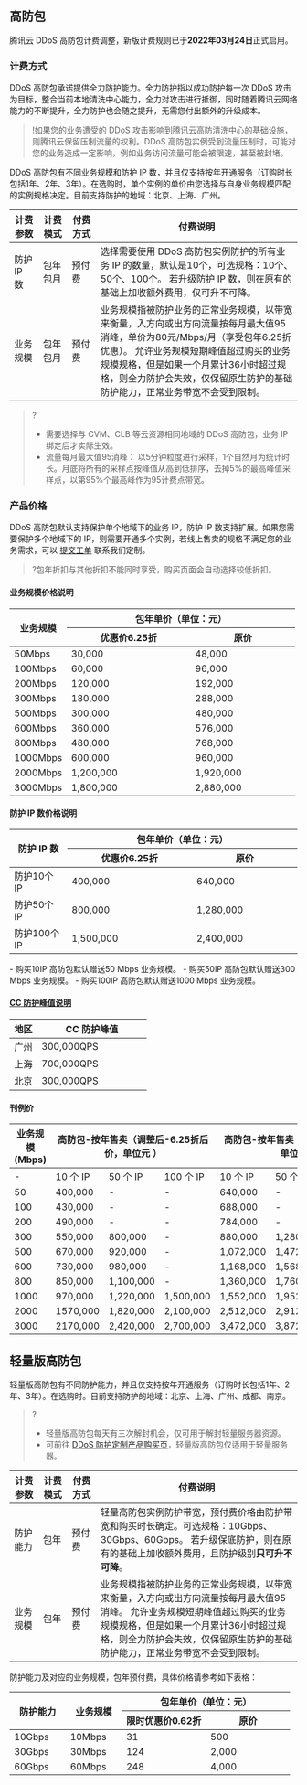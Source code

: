 
## 高防包
腾讯云 DDoS 高防包计费调整，新版计费规则已于**2022年03月24日**正式启用。


### 计费方式
DDoS 高防包承诺提供全力防护能力。全力防护指以成功防护每一次 DDoS 攻击为目标，整合当前本地清洗中心能力，全力对攻击进行抵御，同时随着腾讯云网络能力的不断提升，全力防护也会随之提升，无需您付出额外的升级成本。

>!如果您的业务遭受的 DDoS 攻击影响到腾讯云高防清洗中心的基础设施，则腾讯云保留压制流量的权利。DDoS 高防包实例受到流量压制时，可能对您的业务造成一定影响，例如业务访问流量可能会被限速，甚至被封堵。

DDoS 高防包有不同业务规模和防护 IP 数，并且仅支持按年开通服务（订购时长包括1年、2年、3年）。在选购时，单个实例的单价由您选择与自身业务规模匹配的实例规格决定。目前支持防护的地域：北京、上海、广州。
<table>
<thead>
<tr>
<th width="10%">计费参数</th>
<th width="10%">计费模式</th>
<th width="10%">付费方式</th>
<th width="70%">付费说明</th>
</tr>
</thead>
<tbody><tr>
<td>防护 IP 数</td>
<td>包年包月</td>
<td>预付费</td>
<td>选择需要使用 DDoS 高防包实例防护的所有业务 IP 的数量，默认是10个，可选规格：10个、50个、100个。   若升级防护 IP 数，则在原有的基础上加收额外费用，仅可升不可降。</td>
</tr>
<tr>
<td>业务规模</td>
<td>包年包月</td>
<td>预付费</td>
<td>业务规模指被防护业务的正常业务规模，以带宽来衡量，入方向或出方向流量按每月最大值95消峰，单价为80元/Mbps/月（享受包年6.25折优惠）。  允许业务规模短期峰值超过购买的业务规模规格，但是如果一个月累计36小时超过规格，则全力防护会失效，仅保留原生防护的基础防护能力，正常业务带宽不会受到限制。</td>
</tr>
</tbody></table>


>?
>- 需要选择与 CVM、CLB 等云资源相同地域的 DDoS 高防包，业务 IP 绑定后才实际生效。
>- 流量每月最大值95消峰： 以5分钟粒度进行采样，1个自然月为统计时长。月底将所有的采样点按峰值从高到低排序，去掉5%的最高峰值采样点，以第95%个最高峰作为95计费点带宽。

### 产品价格

DDoS 高防包默认支持保护单个地域下的业务 IP，防护 IP 数支持扩展。如果您需要保护多个地域下的 IP，则需要开通多个实例，若线上售卖的规格不满足您的业务需求，可以 [提交工单](https://console.cloud.tencent.com/workorder/category) 联系我们定制。
>?包年折扣与其他折扣不能同时享受，购买页面会自动选择较低折扣。
>
#### 业务规模价格说明
<table>
<thead>
<tr>
<th  width="20%" and rowspan=2 >业务规模</th>
<th  width="80%" and colspan=2 >包年单价（单位：元）</th>
</tr>
<tr>
<th>优惠价6.25折</th>
<th>原价</th>
</tr>
</thead>
<tbody>
<tr>
<td>50Mbps</td>
<td>30,000</td>
<td>48,000</td>
</tr>
<tr>
<td>100Mbps</td>
<td>60,000</td>
<td>96,000</td>
</tr>
<tr>
<td>200Mbps</td>
<td>120,000</td>
<td>192,000</td>
</tr>
<tr>
<td>300Mbps</td>
<td>180,000</td>
<td>288,000</td>
</tr>
<tr>
<td>500Mbps</td>
<td>300,000</td>
<td>480,000</td>
</tr>
<tr>
<td>600Mbps</td>
<td>360,000</td>
<td>576,000</td>
</tr>
<tr>
<td>800Mbps</td>
<td>480,000</td>
<td>768,000</td>
</tr>
<tr>
<td>1000Mbps</td>
<td>600,000</td>
<td>960,000</td>
</tr>
<tr>
<td>2000Mbps</td>
<td>1,200,000</td>
<td>1,920,000</td>
</tr>
<tr>
<td>3000Mbps</td>
<td>1,800,000</td>
<td>2,880,000</td>
</tr>
</tbody></table>

#### 防护 IP 数价格说明	
<table>
<thead>
<tr>
<th  width="20%" and rowspan=2 >防护 IP 数</th>
<th  width="80%" and  colspan=2 >包年单价（单位：元）</th>
</tr>
<tr>
<th>优惠价6.25折</th>
<th>原价</th>
</tr>
</thead>
<tbody>
<tr>
<td>防护10个 IP</td>
<td>400,000</td>
<td>640,000</td>
</tr>
<tr>
<td>防护50个 IP</td>
<td>800,000</td>
<td>1,280,000</td>
</tr>
<tr>
<td>防护100个 IP</td>
<td>1,500,000</td>
<td>2,400,000</td>
</tr>
</tbody></table>

<dx-alert infotype="explain" title="">
- 购买10IP 高防包默认赠送50 Mbps 业务规模。
- 购买50IP 高防包默认赠送300 Mbps 业务规模。
- 购买100IP 高防包默认赠送1000 Mbps 业务规模。
</dx-alert>

#### [CC 防护峰值说明](id:txfh)

<table>
<thead>
<tr>
<th width="20%">地区</th>
<th width="80%">CC 防护峰值</th>
</tr>
</thead>
<tbody><tr>
<td>广州</td>
<td>300,000QPS</td>
</tr>
<tr>
<td>上海</td>
<td>700,000QPS</td>
</tr>
<tr>
<td>北京</td>
<td>300,000QPS</td>
</tr>
</tbody></table>

#### 刊例价
<table>
<thead>
<tr>
<th width="20%">业务规模(Mbps)</th>
<th colspan="3">高防包-按年售卖（调整后-6.25折后价，单位元 ）</th>
<th colspan="3">高防包-按年售卖（调整后-刊例价，单位元）</th>
</tr>
</thead>
<tbody>
<tr>
<td>-</td>
<td>10 个 IP</td>
<td>50 个 IP</td>
<td>100 个 IP</td>
<td>10 个 IP</td>
<td>50 个 IP</td>
<td>100 个 IP</td>
</tr>
<tr>
<td>50</td>
<td>400,000</td>
<td>-</td>
<td>-</td>
<td>640,000</td>
<td>-</td>
<td>-</td>
</tr>
<tr>
<td>100</td>
<td>430,000</td>
<td>-</td>
<td>-</td>
<td>688,000</td>
<td>-</td>
</tr>
<tr>
<td>200</td>
<td>490,000</td>
<td>-</td>
<td>-</td>
<td>784,000</td>
<td>-</td>
<td>-</td>
</tr>
<tr>
<td>300</td>
<td>550,000</td>
<td>800,000</td>
<td>-</td>
<td>880,000</td>
<td>1,280,000</td>
<td>-</td>
</tr>
<tr>
<td>500</td>
<td>670,000</td>
<td>920,000</td>
<td>-</td>
<td>1,072,000</td>
<td>1,472,000</td>
<td>-</td>
</tr>
<tr>
<td>600</td>
<td>730,000</td>
<td>980,000</td>
<td>-</td>
<td>1,168,000</td>
<td>1,568,000</td>
<td>-</td>
</tr>
<tr>
<td>800</td>
<td>850,000</td>
<td>1,100,000</td>
<td>-</td>
<td>1,360,000</td>
<td>1,760,000</td>
<td>-</td>
</tr>
<tr>
<td>1000</td>
<td>970,000</td>
<td>1,220,000</td>
<td>1,500,000</td>
<td>1,552,000</td>
<td>1,952,000</td>
<td>2,400,000</td>
</tr>
<tr>
<td>2000</td>
<td>1570,000</td>
<td>1,820,000</td>
<td>2,100,000</td>
<td>2,512,000</td>
<td>2,912,000</td>
<td>3,360,000</td>
</tr>
<tr>
<td>3000</td>
<td>2170,000</td>
<td>2,420,000</td>
<td>2,700,000</td>
<td>3,472,000</td>
<td>3,872,000</td>
<td>4,320,000</td>
</tr>
</tbody></table>



## 轻量版高防包[](id:lighthouse)
轻量版高防包有不同防护能力，并且仅支持按年开通服务（订购时长包括1年、2年、3年）。在选购时。目前支持防护的地域：北京、上海、广州、成都、南京。
>?
>
>- 轻量版高防包每天有三次解封机会，仅可用于解封轻量服务器资源。
>- 可前往 [DDoS 防护定制产品购买页](https://buy.cloud.tencent.com/antiddos_sp#/)，轻量版高防包仅适用于轻量服务器。
>
<table>
<thead>
<tr>
<th width="10%">计费参数</th>
<th width="10%">计费模式</th>
<th width="10%">付费方式</th>
<th width="70%">付费说明</th>
</tr>
</thead>
<tbody><tr>
<td>防护能力</td>
<td>包年</td>
<td>预付费</td>
<td>轻量高防包实例防护带宽，预付费价格由防护带宽和购买时长确定。可选规格：10Gbps、30Gbps、60Gbps。  若升级保底防护，则在原有的基础上加收额外费用，且防护级别<strong>只可升不可降</strong>。</td>
</tr>
<tr>
<td>业务规模</td>
<td>包年</td>
<td>预付费</td>
<td>业务规模指被防护业务的正常业务规模，以带宽来衡量，入方向或出方向流量按每月最大值95消峰。 允许业务规模短期峰值超过购买的业务规模规格，但是如果一个月累计36小时超过规格，则全力防护会失效，仅保留原生防护的基础防护能力，正常业务带宽不会受到限制。</td>
</tr>
</tbody></table>

防护能力及对应的业务规模，包年预付费，具体价格请参考如下表格：

<table>
<thead>
<tr>
<th width="20%" and rowspan=2>防护能力</th>
<th width="20%" and  rowspan=2>业务规模</th>
<th colspan=2>包年单价（单位：元）</th>
</tr>
<tr>
<th width="30%">限时优惠价0.62折</th>
<th width="30%">原价</th>
</tr>
</thead>
<tbody>
<tr>
<td>10Gbps</td>
<td>10Mbps</td>
<td>31</td>
<td>500</td>
</tr>
<tr>
<td>30Gbps</td>
<td>30Mbps</td>
<td>124</td>
<td>2,000</td>
</tr>
<tr>
<td>60Gbps</td>
<td>60Mbps</td>
<td>248</td>
<td>4,000</td>
</tr>
</tbody></table>
